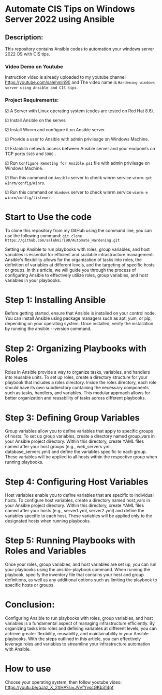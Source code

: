 # Automate CIS Tips on Windows Server 2022 using Ansible
## Description:
This repository contains Ansible codes to automation your windows server 2022 OS with CIS tips.

### Video Demo on Youtube
Instruction video is already uploaded to my youtube channel https://youtube.com/salehmiri90 and The video name is `Hardening windows server using Ansible and CIS tips`.

### Project Requirements:
&#9745; A Server with Linux operating system (codes are tested on Red Hat 8.6).

&#9745; Install Ansible on the server.

&#9745; Install Winrm and configure it on Ansible server.

&#9745; Provide a user to Ansible with admin privileage on Windows Machine.

&#9745; Establish netowrk access between Ansible server and your endpoints on TCP ports `5985` and `5986` .

&#9745; Run `Configure Remoting for Ansible.ps1` file with admin privileage on Windows Machine.

&#9745; Run this command on `Ansible` server to check winrm service `winrm get winrm/config/Winrs`.

&#9745; Run this command on `Windows` server to check winrm service `winrm e winrm/config/listener`.


# Start to Use the code
To clone this repository from my GitHub using the command line, you can use the following command:
`git clone https://github.com/salehmiri90/Automate_Hardening.git`

Setting up Ansible to run playbooks with roles, group variables, and host variables is essential for efficient and scalable infrastructure management. Ansible's flexibility allows for the organization of tasks into roles, the definition of variables at different levels, and the targeting of specific hosts or groups. In this article, we will guide you through the process of configuring Ansible to effectively utilize roles, group variables, and host variables in your playbooks.
# Step 1: Installing Ansible
Before getting started, ensure that Ansible is installed on your control node. You can install Ansible using package managers such as apt, yum, or pip, depending on your operating system. Once installed, verify the installation by running the ansible --version command.
# Step 2: Organizing Playbooks with Roles
Roles in Ansible provide a way to organize tasks, variables, and handlers into reusable units. To set up roles, create a directory structure for your playbook that includes a roles directory. Inside the roles directory, each role should have its own subdirectory containing the necessary components such as tasks, handlers, and variables. This modular approach allows for better organization and reusability of tasks across different playbooks.
# Step 3: Defining Group Variables
Group variables allow you to define variables that apply to specific groups of hosts. To set up group variables, create a directory named group_vars in your Ansible project directory. Within this directory, create YAML files named after your host groups (e.g., web_servers.yml, database_servers.yml) and define the variables specific to each group. These variables will be applied to all hosts within the respective group when running playbooks.
# Step 4: Configuring Host Variables
Host variables enable you to define variables that are specific to individual hosts. To configure host variables, create a directory named host_vars in your Ansible project directory. Within this directory, create YAML files named after your hosts (e.g., server1.yml, server2.yml) and define the variables specific to each host. These variables will be applied only to the designated hosts when running playbooks.
# Step 5: Running Playbooks with Roles and Variables
Once your roles, group variables, and host variables are set up, you can run your playbooks using the ansible-playbook command. When running the playbook, specify the inventory file that contains your host and group definitions, as well as any additional options such as limiting the playbook to specific hosts or groups.
# Conclusion:
Configuring Ansible to run playbooks with roles, group variables, and host variables is a fundamental aspect of managing infrastructure efficiently. By organizing tasks into roles and defining variables at different levels, you can achieve greater flexibility, reusability, and maintainability in your Ansible playbooks. With the steps outlined in this article, you can effectively leverage roles and variables to streamline your infrastructure automation with Ansible.

# How to use
Choose your operating system, then follow youtube video: https://youtu.be/qJaz_X_2XHA?si=JVyfYyscGKb314pf

